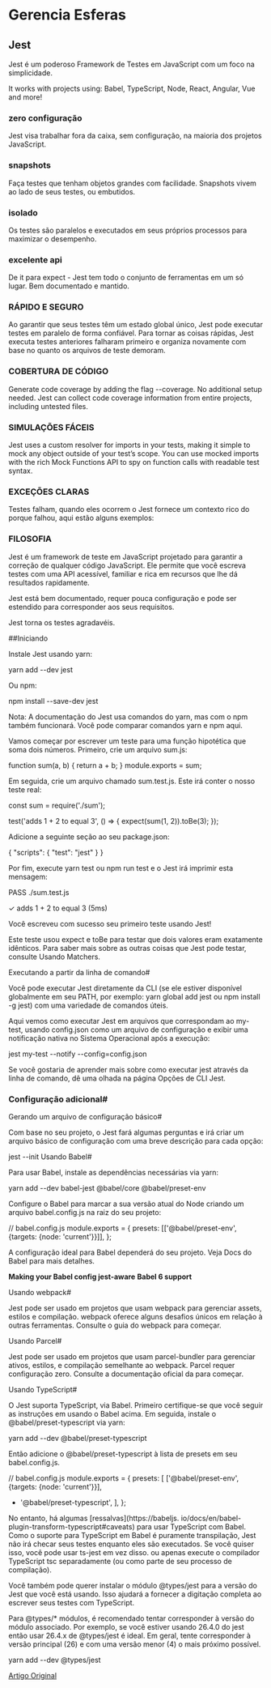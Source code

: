 # Gerencia Esferas

## Jest

Jest é um poderoso Framework de Testes em JavaScript com um foco na simplicidade.

It works with projects using: Babel, TypeScript, Node, React, Angular, Vue and more!

### zero configuração

Jest visa trabalhar fora da caixa, sem configuração, na maioria dos projetos JavaScript.

### snapshots

Faça testes que tenham objetos grandes com facilidade. Snapshots vivem ao lado de seus testes, ou embutidos.

### isolado

Os testes são paralelos e executados em seus próprios processos para maximizar o desempenho.

### excelente api

De it para expect - Jest tem todo o conjunto de ferramentas em um só lugar. Bem documentado e mantido.

### RÁPIDO E SEGURO

Ao garantir que seus testes têm um estado global único, Jest pode executar testes em paralelo de forma confiável. Para tornar as coisas rápidas, Jest executa testes anteriores falharam primeiro e organiza novamente com base no quanto os arquivos de teste demoram.

### COBERTURA DE CÓDIGO

Generate code coverage by adding the flag --coverage. No additional setup needed. Jest can collect code coverage information from entire projects, including untested files.

### SIMULAÇÕES FÁCEIS

Jest uses a custom resolver for imports in your tests, making it simple to mock any object outside of your test’s scope. You can use mocked imports with the rich Mock Functions API to spy on function calls with readable test syntax.

### EXCEÇÕES CLARAS

Testes falham, quando eles ocorrem o Jest fornece um contexto rico do porque falhou, aqui estão alguns exemplos:

### FILOSOFIA

Jest é um framework de teste em JavaScript projetado para garantir a correção de qualquer código JavaScript. Ele permite que você escreva testes com uma API acessível, familiar e rica em recursos que lhe dá resultados rapidamente.

Jest está bem documentado, requer pouca configuração e pode ser estendido para corresponder aos seus requisitos.

Jest torna os testes agradavéis.

##Iniciando

Instale Jest usando yarn:

yarn add --dev jest

Ou npm:

npm install --save-dev jest

Nota: A documentação do Jest usa comandos do yarn, mas com o npm também funcionará. Você pode comparar comandos yarn e npm aqui.

Vamos começar por escrever um teste para uma função hipotética que soma dois números. Primeiro, crie um arquivo sum.js:

function sum(a, b) {
  return a + b;
}
module.exports = sum;

Em seguida, crie um arquivo chamado sum.test.js. Este irá conter o nosso teste real:

const sum = require('./sum');

test('adds 1 + 2 to equal 3', () => {
  expect(sum(1, 2)).toBe(3);
});

Adicione a seguinte seção ao seu package.json:

{
  "scripts": {
    "test": "jest"
  }
}

Por fim, execute yarn test ou npm run test e o Jest irá imprimir esta mensagem:

PASS  ./sum.test.js

✓ adds 1 + 2 to equal 3 (5ms)

Você escreveu com sucesso seu primeiro teste usando Jest!

Este teste usou expect e toBe para testar que dois valores eram exatamente idênticos. Para saber mais sobre as outras coisas que Jest pode testar, consulte Usando Matchers.

Executando a partir da linha de comando#

Você pode executar Jest diretamente da CLI (se ele estiver disponível globalmente em seu PATH, por exemplo: yarn global add jest ou npm install -g jest) com uma variedade de comandos úteis.

Aqui vemos como executar Jest em arquivos que correspondam ao my-test, usando config.json como um arquivo de configuração e exibir uma notificação nativa no Sistema Operacional após a execução:

jest my-test --notify --config=config.json

Se você gostaria de aprender mais sobre como executar jest através da linha de comando, dê uma olhada na página Opções de CLI Jest.

### Configuração adicional#

Gerando um arquivo de configuração básico#

Com base no seu projeto, o Jest fará algumas perguntas e irá criar um arquivo básico de configuração com uma breve descrição para cada opção:

jest --init
Usando Babel#

Para usar Babel, instale as dependências necessárias via yarn:

yarn add --dev babel-jest @babel/core @babel/preset-env

Configure o Babel para marcar a sua versão atual do Node criando um arquivo babel.config.js na raiz do seu projeto:

// babel.config.js
module.exports = {
  presets: [['@babel/preset-env', {targets: {node: 'current'}}]],
};

A configuração ideal para Babel dependerá do seu projeto. Veja Docs do Babel para mais detalhes.

**Making your Babel config jest-aware**
**Babel 6 support**

Usando webpack#

Jest pode ser usado em projetos que usam webpack para gerenciar assets, estilos e compilação. webpack oferece alguns desafios únicos em relação à outras ferramentas. Consulte o guia do webpack para começar.

Usando Parcel#

Jest pode ser usado em projetos que usam parcel-bundler para gerenciar ativos, estilos, e compilação semelhante ao webpack. Parcel requer configuração zero. Consulte a documentação oficial da para começar.

Usando TypeScript#

O Jest suporta TypeScript, via Babel. Primeiro certifique-se que você seguir as instruções em usando o Babel acima. Em seguida, instale o @babel/preset-typescript via yarn:

yarn add --dev @babel/preset-typescript

Então adicione o @babel/preset-typescript à lista de presets em seu babel.config.js.

// babel.config.js
module.exports = {
  presets: [
    ['@babel/preset-env', {targets: {node: 'current'}}],
+ '@babel/preset-typescript',
  ],
};

No entanto, há algumas [ressalvas](https://babeljs. io/docs/en/babel-plugin-transform-typescript#caveats) para usar TypeScript com Babel. Como o suporte para TypeScript em Babel é puramente transpilação, Jest não irá checar seus testes enquanto eles são executados. Se você quiser isso, você pode usar ts-jest em vez disso. ou apenas execute o compilador TypeScript tsc separadamente (ou como parte de seu processo de compilação).

Você também pode querer instalar o módulo @types/jest para a versão do Jest que você está usando. Isso ajudará a fornecer a digitação completa ao escrever seus testes com TypeScript.

Para @types/* módulos, é recomendado tentar corresponder à versão do módulo associado. Por exemplo, se você estiver usando 26.4.0 do jest então usar 26.4.x de @types/jest é ideal. Em geral, tente corresponder à versão principal (26) e com uma versão menor (4) o mais próximo possível.

yarn add --dev @types/jest

[Artigo Original](https://jestjs.io/pt-BR/docs/getting-started)